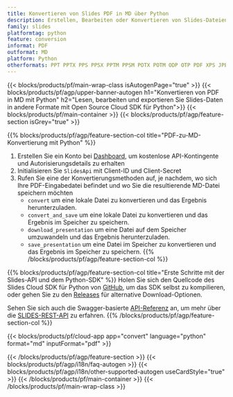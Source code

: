```yaml
---
title: Konvertieren von Slides PDF in MD über Python
description: Erstellen, Bearbeiten oder Konvertieren von Slides-Dateien mit REST API und Open Source Python SDKSlides files with REST API & Open Source Python SDK
family: slides
platformtag: python
feature: conversion
informat: PDF
outformat: MD
platform: Python
otherformats: PPT PPTX PPS PPSX PPTM PPSM POTX POTM ODP OTP PDF XPS JPEG PNG BMP TIFF SVG HTML SWF HTML5 GIF XAML XML MPEG4
---
```


{{< blocks/products/pf/main-wrap-class isAutogenPage="true" >}}
{{< blocks/products/pf/agp/upper-banner-autogen h1="Konvertieren von PDF in MD mit Python" h2="Lesen, bearbeiten und exportieren Sie Slides-Daten in andere Formate mit Open Source Cloud SDK für Python">}}
{{< blocks/products/pf/main-container >}}
{{< blocks/products/pf/agp/feature-section isGrey="true" >}}

{{% blocks/products/pf/agp/feature-section-col title="PDF-zu-MD-Konvertierung mit Python" %}}
1. Erstellen Sie ein Konto bei <a href="https://dashboard.aspose.cloud/">Dashboard</a>, um kostenlose API-Kontingente und Autorisierungsdetails zu erhalten
1. Initialisieren Sie ```SlidesApi``` mit Client-ID und Client-Secret
1. Rufen Sie eine der Konvertierungsmethoden auf, je nachdem, wo sich Ihre PDF-Eingabedatei befindet und wo Sie die resultierende MD-Datei speichern möchten
    - ```convert``` um eine lokale Datei zu konvertieren und das Ergebnis herunterzuladen.
    - ```convert_and_save``` um eine lokale Datei zu konvertieren und das Ergebnis im Speicher zu speichern.
    - ```download_presentation``` um eine Datei auf dem Speicher umzuwandeln und das Ergebnis herunterzuladen.
    - ```save_presentation``` um eine Datei im Speicher zu konvertieren und das Ergebnis im Speicher zu speichern.
{{% /blocks/products/pf/agp/feature-section-col %}}

{{% blocks/products/pf/agp/feature-section-col title="Erste Schritte mit der Slides-API und dem Python-SDK" %}}
Holen Sie sich den Quellcode des Slides Cloud SDK für Python von [GitHub](https://github.com/aspose-slides-cloud/aspose-slides-cloud-python), um das SDK selbst zu kompilieren, oder gehen Sie zu den [Releases](https://releases.aspose.cloud/) für alternative Download-Optionen.

Sehen Sie sich auch die Swagger-basierte [API-Referenz](https://apireference.aspose.cloud/slides/) an, um mehr über die [SLIDES-REST-API](https://products.aspose.cloud/slides/curl/) zu erfahren.
{{% /blocks/products/pf/agp/feature-section-col %}}

{{< blocks/products/pf/cloud-app app="convert" language="python" format="md" inputFormat="pdf" >}}

{{< /blocks/products/pf/agp/feature-section >}}
{{< blocks/products/pf/agp/i18n/faq-autogen >}}
{{< blocks/products/pf/agp/i18n/other-supported-autogen useCardStyle="true" >}}
{{< /blocks/products/pf/main-container >}}
{{< /blocks/products/pf/main-wrap-class >}}